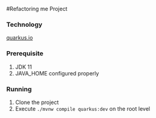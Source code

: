 #Refactoring me Project

### Technology

[quarkus.io](https://quarkus.io)

### Prerequisite

1. JDK 11
1. JAVA_HOME configured properly

### Running

1. Clone the project
2. Execute `./mvnw compile quarkus:dev` on the root level

